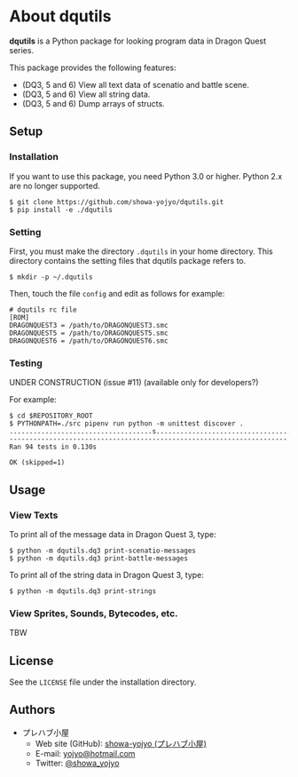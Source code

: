 # About dqutils

**dqutils** is a Python package for looking program data in Dragon Quest series.

This package provides the following features:

* (DQ3, 5 and 6) View all text data of scenatio and battle scene.
* (DQ3, 5 and 6) View all string data.
* (DQ3, 5 and 6) Dump arrays of structs.

## Setup

### Installation

If you want to use this package, you need Python 3.0 or higher.
Python 2.x are no longer supported.

    $ git clone https://github.com/showa-yojyo/dqutils.git
    $ pip install -e ./dqutils

### Setting

First, you must make the directory `.dqutils` in your home directory.
This directory contains the setting files that dqutils package refers to.

    $ mkdir -p ~/.dqutils

Then, touch the file `config` and edit as follows for example:

    # dqutils rc file
    [ROM]
    DRAGONQUEST3 = /path/to/DRAGONQUEST3.smc
    DRAGONQUEST5 = /path/to/DRAGONQUEST5.smc
    DRAGONQUEST6 = /path/to/DRAGONQUEST6.smc

### Testing

UNDER CONSTRUCTION (issue #11) (available only for developers?)

For example:

    $ cd $REPOSITORY_ROOT
    $ PYTHONPATH=./src pipenv run python -m unittest discover .
    ....................................s.........................................................
    ----------------------------------------------------------------------
    Ran 94 tests in 0.130s

    OK (skipped=1)

## Usage

### View Texts

To print all of the message data in Dragon Quest 3, type:

    $ python -m dqutils.dq3 print-scenatio-messages
    $ python -m dqutils.dq3 print-battle-messages

To print all of the string data in Dragon Quest 3, type:

    $ python -m dqutils.dq3 print-strings

### View Sprites, Sounds, Bytecodes, etc.

TBW

## License

See the `LICENSE` file under the installation directory.

## Authors

* プレハブ小屋
  * Web site (GitHub): [showa-yojyo (プレハブ小屋)](https://github.com/showa-yojyo/)
  * E-mail: yojyo@hotmail.com
  * Twitter: [@showa_yojyo](https://twitter.com/showa_yojyo)
